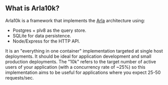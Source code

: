 
## What is Arla10k?

Arla10k is a framework that implements the [Arla](https://github.com/kiloe/arla) architecture using:

* Postgres + plv8 as the query store.
* SQLite for data persistence.
* Node/Express for the HTTP API.

It is an "everything in one container" implementation targeted at single host deployments. It should be ideal for application development and small production deployments. The "10k" refers to the target number of active users of your application (with a concurrency rate of ~25%) so this implementation aims to be useful for applications where you expect 25-50 requests/sec.
